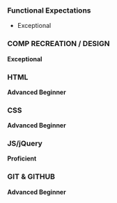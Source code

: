 ### Functional Expectations
* Exceptional

### COMP RECREATION / DESIGN
**Exceptional**  

### HTML
**Advanced Beginner** 

### CSS
**Advanced Beginner** 

### JS/jQuery
**Proficient**

### GIT & GITHUB
**Advanced Beginner**  
